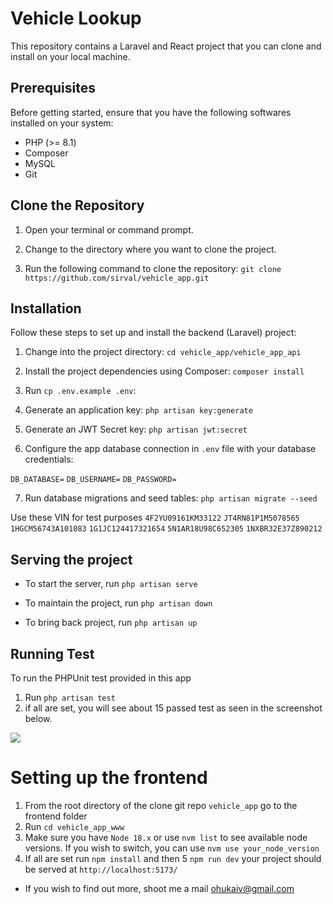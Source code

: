 # Vehicle Lookup

This repository contains a Laravel and React project that you can clone and install on your local machine.

## Prerequisites

Before getting started, ensure that you have the following softwares installed on your system:

- PHP (>= 8.1)
- Composer
- MySQL
- Git

## Clone the Repository

1. Open your terminal or command prompt.

2. Change to the directory where you want to clone the project.

3. Run the following command to clone the repository: `git clone https://github.com/sirval/vehicle_app.git`

## Installation

Follow these steps to set up and install the backend (Laravel) project:

1. Change into the project directory: `cd vehicle_app/vehicle_app_api`

2. Install the project dependencies using Composer: `composer install`

3. Run `cp .env.example .env`:

4. Generate an application key: `php artisan key:generate`

5. Generate an JWT Secret key: `php artisan jwt:secret`

6. Configure the app database connection in `.env` file with your database credentials:

`DB_DATABASE=`
`DB_USERNAME=`
`DB_PASSWORD=`

7. Run database migrations and seed tables: `php artisan migrate --seed`

Use these VIN for test purposes
`4F2YU09161KM33122`
`JT4RN81P1M5078565`
`1HGCM56743A101083`
`1G1JC124417321654`
`5N1AR18U98C652305`
`1NXBR32E37Z890212`

## Serving the project

- To start the server, run `php artisan serve`

- To maintain the project, run `php artisan down`

- To bring back project, run `php artisan up`

## Running Test

To run the PHPUnit test provided in this app

1. Run `php artisan test`
2. if all are set, you will see about 15 passed test as seen in the screenshot below.

<a href="https://raw.githubusercontent.com/sirval/tramango_api/main/public/files/passed_test.png" target="_blank"><img src="https://raw.githubusercontent.com/sirval/tramango_api/main/public/files/passed_test.png" /></a>



# Setting up the frontend

1. From the root directory of the clone git repo `vehicle_app` go to the frontend folder
2. Run `cd vehicle_app_www`
3. Make sure you have `Node 18.x` or use `nvm list` to see available node versions.
    If you wish to switch, you can use `nvm use your_node_version`
4. If all are set run `npm install` and then
5 `npm run dev` your project should be served at `http://localhost:5173/`


- If you wish to find out more, shoot me a mail ohukaiv@gmail.com



